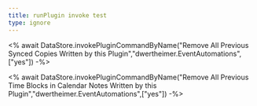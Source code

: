 ```yaml
---
title: runPlugin invoke test
type: ignore 
---
```

<% await DataStore.invokePluginCommandByName("Remove All Previous Synced Copies Written by this Plugin","dwertheimer.EventAutomations",["yes"])  -%>

<% await DataStore.invokePluginCommandByName("Remove All Previous Time Blocks in Calendar Notes Written by this Plugin","dwertheimer.EventAutomations",["yes"])  -%>